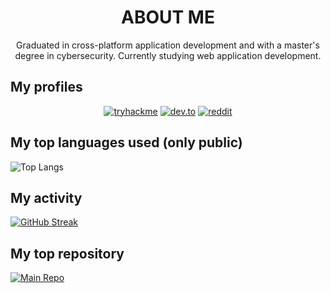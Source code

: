 <h1 align="center"><b>ABOUT ME</b></h1>

<div align="center">Graduated in cross-platform application development and with a master's degree in cybersecurity. Currently studying web application development.</div>

<h2><b>My profiles</b></h2>
 
<div align="center">
<a href="https://tryhackme.com/p/IsNotTheReal"><img src="https://img.shields.io/badge/TryHackMe-000000?style=for-the-badge&logo=tryhackme" alt="tryhackme"></a>
<a href="https://dev.to/isnotthereal"><img src="https://img.shields.io/badge/Dev.to-000000?style=for-the-badge&logo=dev.to" alt="dev.to"></a>
 <a href="https://www.reddit.com/user/Prestigious-Crazy-73"><img src="https://img.shields.io/badge/Reddit-000000?style=for-the-badge&logo=reddit" alt="reddit"></a>
</div>

<h2><b>My top languages used (only public)</b></h2>

<img src="https://github-readme-stats.vercel.app/api/top-langs/?username=isnotthereal&langs_count=8&theme=dark&border_radius=30&hide_border=true" alt="Top Langs">

<h2><b>My activity</b></h2>

<a href="https://git.io/streak-stats"><img src="https://github-readme-streak-stats.herokuapp.com?user=IsNotTheReal&theme=dark&hide_border=true&border_radius=30&date_format=j%20M%5B%20Y%5D&hide_longest_streak=true" alt="GitHub Streak"></a>

<h2><b>My top repository</b></h2>

<a href="https://github.com/IsNotTheReal/practice_01"><img src="https://github-readme-stats.vercel.app/api/pin/?username=isnotthereal&repo=practice_01&theme=dark&border_radius=30&hide_border=true" alt="Main Repo"></a>
